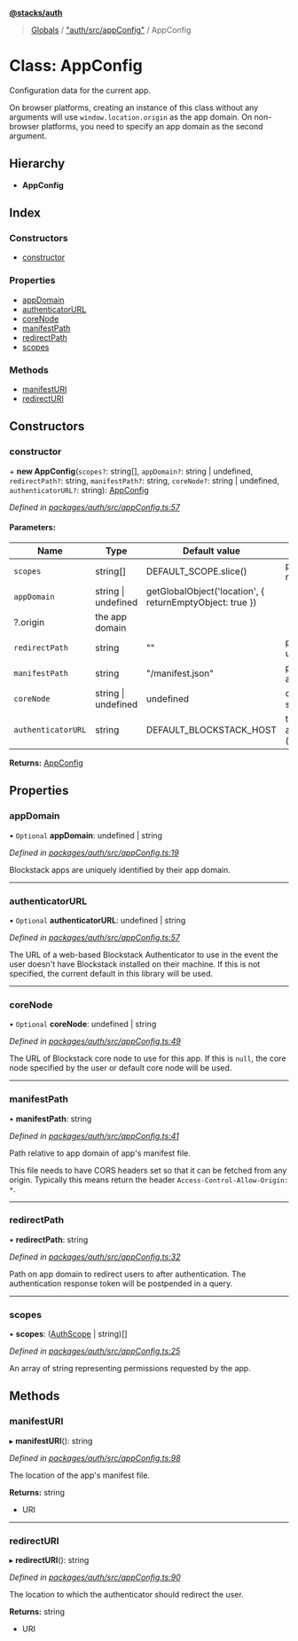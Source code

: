 **[@stacks/auth](../README.md)**

> [Globals](../globals.md) / ["auth/src/appConfig"](../modules/_auth_src_appconfig_.md) / AppConfig

# Class: AppConfig

Configuration data for the current app.

On browser platforms, creating an instance of this
class without any arguments will use
`window.location.origin` as the app domain.
On non-browser platforms, you need to
specify an app domain as the second argument.

## Hierarchy

- **AppConfig**

## Index

### Constructors

- [constructor](_auth_src_appconfig_.appconfig.md#constructor)

### Properties

- [appDomain](_auth_src_appconfig_.appconfig.md#appdomain)
- [authenticatorURL](_auth_src_appconfig_.appconfig.md#authenticatorurl)
- [coreNode](_auth_src_appconfig_.appconfig.md#corenode)
- [manifestPath](_auth_src_appconfig_.appconfig.md#manifestpath)
- [redirectPath](_auth_src_appconfig_.appconfig.md#redirectpath)
- [scopes](_auth_src_appconfig_.appconfig.md#scopes)

### Methods

- [manifestURI](_auth_src_appconfig_.appconfig.md#manifesturi)
- [redirectURI](_auth_src_appconfig_.appconfig.md#redirecturi)

## Constructors

### constructor

\+ **new AppConfig**(`scopes?`: string[], `appDomain?`: string \| undefined, `redirectPath?`: string, `manifestPath?`: string, `coreNode?`: string \| undefined, `authenticatorURL?`: string): [AppConfig](_auth_src_appconfig_.appconfig.md)

_Defined in [packages/auth/src/appConfig.ts:57](https://github.com/blockstack/blockstack.js/blob/26419086/packages/auth/src/appConfig.ts#L57)_

#### Parameters:

| Name               | Type                | Default value                                            | Description                                                                                                                   |
| ------------------ | ------------------- | -------------------------------------------------------- | ----------------------------------------------------------------------------------------------------------------------------- |
| `scopes`           | string[]            | DEFAULT_SCOPE.slice()                                    | permissions this app is requesting                                                                                            |
| `appDomain`        | string \| undefined | getGlobalObject('location', { returnEmptyObject: true }) |
| ?.origin           | the app domain      |
| `redirectPath`     | string              | ""                                                       | path on app domain to redirect users to after authentication                                                                  |
| `manifestPath`     | string              | "/manifest.json"                                         | path relative to app domain of app's manifest file                                                                            |
| `coreNode`         | string \| undefined | undefined                                                | override the default or user selected core node                                                                               |
| `authenticatorURL` | string              | DEFAULT_BLOCKSTACK_HOST                                  | the web-based fall back authenticator ([DEFAULT_BLOCKSTACK_HOST](../modules/_auth_src_constants_.md#default_blockstack_host)) |

**Returns:** [AppConfig](_auth_src_appconfig_.appconfig.md)

## Properties

### appDomain

• `Optional` **appDomain**: undefined \| string

_Defined in [packages/auth/src/appConfig.ts:19](https://github.com/blockstack/blockstack.js/blob/26419086/packages/auth/src/appConfig.ts#L19)_

Blockstack apps are uniquely identified by their app domain.

---

### authenticatorURL

• `Optional` **authenticatorURL**: undefined \| string

_Defined in [packages/auth/src/appConfig.ts:57](https://github.com/blockstack/blockstack.js/blob/26419086/packages/auth/src/appConfig.ts#L57)_

The URL of a web-based Blockstack Authenticator to use in the event
the user doesn't have Blockstack installed on their machine. If this
is not specified, the current default in this library will be used.

---

### coreNode

• `Optional` **coreNode**: undefined \| string

_Defined in [packages/auth/src/appConfig.ts:49](https://github.com/blockstack/blockstack.js/blob/26419086/packages/auth/src/appConfig.ts#L49)_

The URL of Blockstack core node to use for this app. If this is
`null`, the core node specified by the user or default core node
will be used.

---

### manifestPath

• **manifestPath**: string

_Defined in [packages/auth/src/appConfig.ts:41](https://github.com/blockstack/blockstack.js/blob/26419086/packages/auth/src/appConfig.ts#L41)_

Path relative to app domain of app's manifest file.

This file needs to have CORS headers set so that it can be fetched
from any origin. Typically this means return the header `Access-Control-Allow-Origin: *`.

---

### redirectPath

• **redirectPath**: string

_Defined in [packages/auth/src/appConfig.ts:32](https://github.com/blockstack/blockstack.js/blob/26419086/packages/auth/src/appConfig.ts#L32)_

Path on app domain to redirect users to after authentication. The
authentication response token will be postpended in a query.

---

### scopes

• **scopes**: ([AuthScope](../enums/_auth_src_constants_.authscope.md) \| string)[]

_Defined in [packages/auth/src/appConfig.ts:25](https://github.com/blockstack/blockstack.js/blob/26419086/packages/auth/src/appConfig.ts#L25)_

An array of string representing permissions requested by the app.

## Methods

### manifestURI

▸ **manifestURI**(): string

_Defined in [packages/auth/src/appConfig.ts:98](https://github.com/blockstack/blockstack.js/blob/26419086/packages/auth/src/appConfig.ts#L98)_

The location of the app's manifest file.

**Returns:** string

- URI

---

### redirectURI

▸ **redirectURI**(): string

_Defined in [packages/auth/src/appConfig.ts:90](https://github.com/blockstack/blockstack.js/blob/26419086/packages/auth/src/appConfig.ts#L90)_

The location to which the authenticator should
redirect the user.

**Returns:** string

- URI

